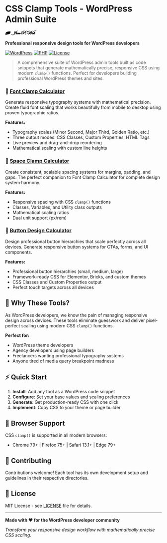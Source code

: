 # CSS Clamp Tools - WordPress Admin Suite
<img src="resources\00-assets\design-assets\icons\svg\JimRWeb-logo-black.svg" alt="JimRWeb logo" style="height: 15px; width:100px;"/>

**Professional responsive design tools for WordPress developers**

[![WordPress](https://img.shields.io/badge/WordPress-5.0%2B-blue.svg)](https://wordpress.org/)
[![PHP](https://img.shields.io/badge/PHP-7.4%2B-purple.svg)](https://php.net/)
[![License](https://img.shields.io/badge/license-MIT-green.svg)](LICENSE)

> A comprehensive suite of WordPress admin tools built as code snippets that generate mathematically precise, responsive CSS using modern `clamp()` functions. Perfect for developers building professional WordPress themes and sites.



### 📐 [Font Clamp Calculator](./font-clamp-calculator/)
Generate responsive typography systems with mathematical precision. Create fluid font scaling that works beautifully from mobile to desktop using proven typographic ratios.

**Features:**
- Typography scales (Minor Second, Major Third, Golden Ratio, etc.)
- Three output modes: CSS Classes, Custom Properties, HTML Tags
- Live preview and drag-and-drop reordering
- Mathematical scaling with custom line heights

### 📏 [Space Clamp Calculator](./space-clamp-calculator/)
Create consistent, scalable spacing systems for margins, padding, and gaps. The perfect companion to Font Clamp Calculator for complete design system harmony.

**Features:** 
- Responsive spacing with CSS `clamp()` functions
- Classes, Variables, and Utility class outputs
- Mathematical scaling ratios
- Dual unit support (px/rem)

### 🎨 [Button Design Calculator](./button-design-calculator/)
Design professional button hierarchies that scale perfectly across all devices. Generate responsive button systems for CTAs, forms, and UI components.

**Features:**
- Professional button hierarchies (small, medium, large)
- Framework-ready CSS for Elementor, Bricks, and custom themes
- CSS Classes and Custom Properties output
- Perfect touch targets across all devices

## 🚀 Why These Tools?

As WordPress developers, we know the pain of managing responsive design across devices. These tools eliminate guesswork and deliver pixel-perfect scaling using modern CSS `clamp()` functions.

**Perfect for:**
- WordPress theme developers
- Agency developers using page builders
- Freelancers wanting professional typography systems
- Anyone tired of media query breakpoint madness

## ⚡ Quick Start

1. **Install**: Add any tool as a WordPress code snippet
2. **Configure**: Set your base values and scaling preferences  
3. **Generate**: Get production-ready CSS with one click
4. **Implement**: Copy CSS to your theme or page builder

## 🧪 Browser Support

CSS `clamp()` is supported in all modern browsers:
- Chrome 79+ | Firefox 75+ | Safari 13.1+ | Edge 79+

## 🤝 Contributing

Contributions welcome! Each tool has its own development setup and guidelines in their respective directories.

## 📄 License

MIT License - see [LICENSE](LICENSE) file for details.

---

**Made with ❤️ for the WordPress developer community**

*Transform your responsive design workflow with mathematically precise CSS scaling.*